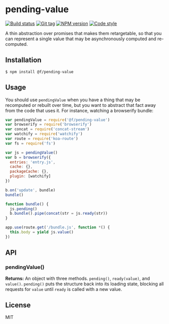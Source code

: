 
# pending-value

[![Build status][travis-image]][travis-url]
[![Git tag][git-image]][git-url]
[![NPM version][npm-image]][npm-url]
[![Code style][standard-image]][standard-url]

A thin abstraction over promises that makes them retargetable, so that you can represent a single value that may be asynchronously computed and re-computed.

## Installation

    $ npm install @f/pending-value

## Usage

You should use `pendingValue` when you have a thing that may be recomputed or rebuilt over time, but you want to abstract that fact away from the code that uses it. For instance, watching a browserify bundle:

```js
var pendingValue = require('@f/pending-value')
var browserify = require('browserify')
var concat = require('concat-stream')
var watchify = require('watchify')
var route = require('koa-route')
var fs = require('fs')

var js = pendingValue()
var b = browserify({
  entries: 'entry.js',
  cache: {},
  packageCache: {},
  plugin: [watchify]
})

b.on('update', bundle)
bundle()

function bundle() {
  js.pending()
  b.bundle().pipe(concat(str = js.ready(str))
}

app.use(route.get('/bundle.js', function *() {
  this.body = yield js.value()
})
```

## API

### pendingValue()

**Returns:** An object with three methods. `pending()`, `ready(value)`, and `value()`. `pending()` puts the structure back into its loading state, blocking all requests for `value` until `ready` is called with a new value.

## License

MIT

[travis-image]: https://img.shields.io/travis/micro-js/pending-value.svg?style=flat-square
[travis-url]: https://travis-ci.org/micro-js/pending-value
[git-image]: https://img.shields.io/github/tag/micro-js/pending-value.svg
[git-url]: https://github.com/micro-js/pending-value
[standard-image]: https://img.shields.io/badge/code%20style-standard-brightgreen.svg?style=flat
[standard-url]: https://github.com/feross/standard
[npm-image]: https://img.shields.io/npm/v/@f/pending-value.svg?style=flat-square
[npm-url]: https://npmjs.org/package/@f/pending-value
